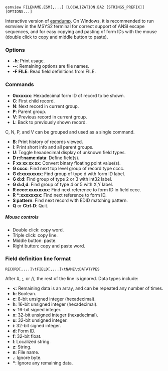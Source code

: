     esmview FILENAME.ESM[,...] [LOCALIZATION.BA2 [STRINGS_PREFIX]] [OPTIONS...]

Interactive version of [esmdump](esmdump.md). On Windows, it is recommended to run esmview in the MSYS2 terminal for correct support of ANSI escape sequences, and for easy copying and pasting of form IDs with the mouse (double click to copy and middle button to paste).

### Options

* **-h**: Print usage.
* **--**: Remaining options are file names.
* **-F FILE**: Read field definitions from FILE.

### Commands

* **0xxxxxx**: Hexadecimal form ID of record to be shown.
* **C**: First child record.
* **N**: Next record in current group.
* **P**: Parent group.
* **V**: Previous record in current group.
* **L**: Back to previously shown record.

C, N, P, and V can be grouped and used as a single command.

* **B**: Print history of records viewed.
* **I**: Print short info and all parent groups.
* **U**: Toggle hexadecimal display of unknown field types.
* **D r:f:name:data**: Define field(s).
* **F xx xx xx xx**: Convert binary floating point value(s).
* **G cccc**: Find next top level group of record type cccc.
* **G d:xxxxxxxx**: Find group of type d with form ID label.
* **G d:d**: Find group of type 2 or 3 with int32 label.
* **G d:d,d**: Find group of type 4 or 5 with X,Y label.
* **R cccc:xxxxxxxx**: Find next reference to form ID in field cccc.
* **R \*:xxxxxxxx**: Find next reference to form ID.
* **S pattern**: Find next record with EDID matching pattern.
* **Q** or **Ctrl-D**: Quit.

##### Mouse controls

* Double click: copy word.
* Triple click: copy line.
* Middle button: paste.
* Right button: copy and paste word.

### Field definition line format

    RECORD[,...]\tFIELD[,...]\tNAME\tDATATYPES

After #, ;, or //, the rest of the line is ignored. Data types include:

* **<**: Remaining data is an array, and can be repeated any number of times.
* **b**: Boolean.
* **c**: 8-bit unsigned integer (hexadecimal).
* **h**: 16-bit unsigned integer (hexadecimal).
* **s**: 16-bit signed integer.
* **x**: 32-bit unsigned integer (hexadecimal).
* **u**: 32-bit unsigned integer.
* **i**: 32-bit signed integer.
* **d**: Form ID.
* **f**: 32-bit float.
* **l**: Localized string.
* **z**: String.
* **n**: File name.
* **.**: Ignore byte.
* **\***: Ignore any remaining data.

